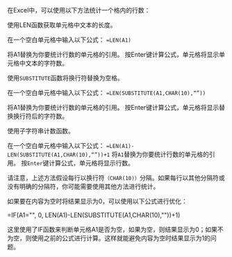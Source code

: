 在Excel中，可以使用以下方法统计一个格内的行数：


使用LEN函数获取单元格中文本的长度。

在一个空白单元格中输入以下公式：
`=LEN(A1)`

将A1替换为你要统计行数的单元格的引用。
按Enter键计算公式，单元格将显示单元格中文本的字符数。



使用`SUBSTITUTE`函数将换行符替换为空格。

在一个空白单元格中输入以下公式：
`=LEN(SUBSTITUTE(A1,CHAR(10),“”))`

将A1替换为你要统计行数的单元格的引用。
按Enter键计算公式，单元格将显示替换换行符后的字符数。



使用子字符串计数函数。

在一个空白单元格中输入以下公式：
`=LEN(A1)-LEN(SUBSTITUTE(A1,CHAR(10),“”))+1`
将`A1`替换为你要统计行数的单元格的引用。
按`Enter`键计算公式，单元格将显示行数。



请注意，上述方法假设每行以换行符`（CHAR(10)）`分隔。如果每行以其他分隔符或没有明确的分隔符，你可能需要使用其他方法进行统计。

如果要在内容为空时将结果显示为0，可以使用以下公式进行优化：


=IF(A1="", 0, LEN(A1)-LEN(SUBSTITUTE(A1,CHAR(10),""))+1)

这里使用了IF函数来判断单元格A1是否为空，如果为空，则结果显示为0；如果不为空，则使用之前的公式进行计算。这样就能避免内容为空时结果显示为1的问题。
